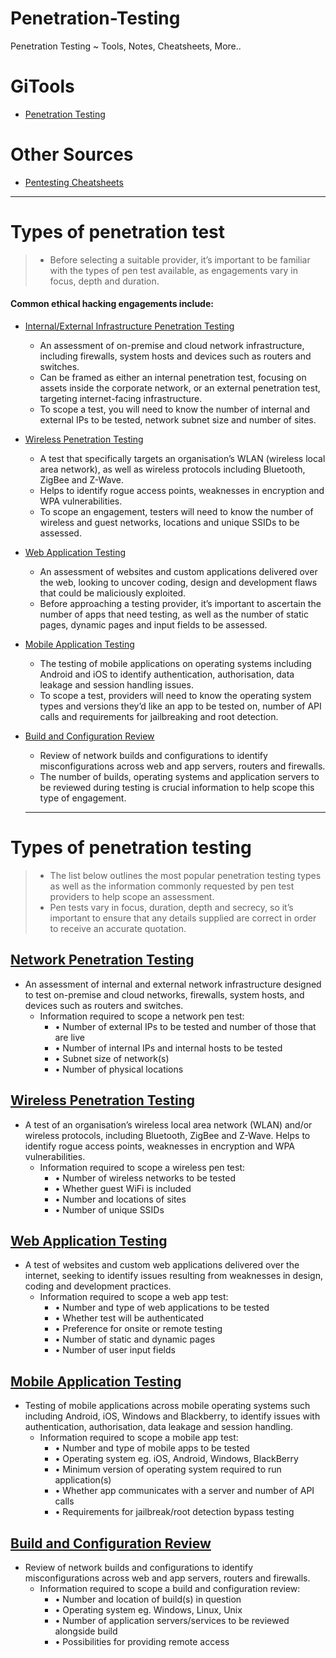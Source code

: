 # Penetration-Testing
Penetration Testing ~ Tools, Notes, Cheatsheets, More..

# GiTools
- [Penetration Testing](https://github.com/NoorQureshi/kali-linux-cheatsheet/blob/master/README.md)

# Other Sources
- [Pentesting Cheatsheets](https://hacktoday.io/t/pentesting-cheatsheets/2635)

---

# Types of penetration test
> - Before selecting a suitable provider, it’s important to be familiar with the types of pen test available, as engagements vary in focus, depth and duration. 

#### Common ethical hacking engagements include:
- [Internal/External Infrastructure Penetration Testing](https://www.redscan.com/services/penetration-testing/network-internal-external/)
  - An assessment of on-premise and cloud network infrastructure, including firewalls, system hosts and devices such as routers and switches. 
  - Can be framed as either an internal penetration test, focusing on assets inside the corporate network, or an external penetration test, targeting internet-facing infrastructure. 
  - To scope a test, you will need to know the number of internal and external IPs to be tested, network subnet size and number of sites.

- [Wireless Penetration Testing](https://www.redscan.com/services/penetration-testing/wireless/)
  - A test that specifically targets an organisation’s WLAN (wireless local area network), as well as wireless protocols including Bluetooth, ZigBee and Z-Wave. 
  - Helps to identify rogue access points, weaknesses in encryption and WPA vulnerabilities. 
  - To scope an engagement, testers will need to know the number of wireless and guest networks, locations and unique SSIDs to be assessed.

- [Web Application Testing](https://www.redscan.com/services/penetration-testing/web-application-testing/)
  - An assessment of websites and custom applications delivered over the web, looking to uncover coding, design and development flaws that could be maliciously exploited. 
  - Before approaching a testing provider, it’s important to ascertain the number of apps that need testing, as well as the number of static pages, dynamic pages and input fields to be assessed.

- [Mobile Application Testing](https://www.redscan.com/services/penetration-testing/mobile-application-testing/)
  - The testing of mobile applications on operating systems including Android and iOS to identify authentication, authorisation, data leakage and session handling issues. 
  - To scope a test, providers will need to know the operating system types and versions they’d like an app to be tested on, number of API calls and requirements for jailbreaking and root detection.

- [Build and Configuration Review](https://www.redscan.com/services/penetration-testing/build-and-configuration-review/)
  - Review of network builds and configurations to identify misconfigurations across web and app servers, routers and firewalls. 
  - The number of builds, operating systems and application servers to be reviewed during testing is crucial information to help scope this type of engagement.
  
  
  ---
  
# Types of penetration testing
> - The list below outlines the most popular penetration testing types as well as the information commonly requested by pen test providers to help scope an assessment. 
> - Pen tests vary in focus, duration, depth and secrecy, so it’s important to ensure that any details supplied are correct in order to receive an accurate quotation.

## [Network Penetration Testing](https://www.redscan.com/services/penetration-testing/network-internal-external/)
- An assessment of internal and external network infrastructure designed to test on-premise and cloud networks, firewalls, system hosts, and devices such as routers and switches.
  - Information required to scope a network pen test:
    - • Number of external IPs to be tested and number of those that are live
    - • Number of internal IPs and internal hosts to be tested
    - • Subnet size of network(s)
    - • Number of physical locations

## [Wireless Penetration Testing](https://www.redscan.com/services/penetration-testing/wireless/)
- A test of an organisation’s wireless local area network (WLAN) and/or wireless protocols, including Bluetooth, ZigBee and Z-Wave. Helps to identify rogue access points, weaknesses in encryption and WPA vulnerabilities.
  - Information required to scope a wireless pen test:
    - • Number of wireless networks to be tested
    - • Whether guest WiFi is included
    - • Number and locations of sites
    - • Number of unique SSIDs

## [Web Application Testing](https://www.redscan.com/services/penetration-testing/web-application-testing/)
- A test of websites and custom web applications delivered over the internet, seeking to identify issues resulting from weaknesses in design, coding and development practices.
  - Information required to scope a web app test:
    - • Number and type of web applications to be tested
    - • Whether test will be authenticated
    - • Preference for onsite or remote testing
    - • Number of static and dynamic pages
    - • Number of user input fields

## [Mobile Application Testing](https://www.redscan.com/services/penetration-testing/mobile-application-testing/)
- Testing of mobile applications across mobile operating systems such including Android, iOS, Windows and Blackberry, to identify issues with authentication, authorisation, data leakage and session handling.
  - Information required to scope a mobile app test:
    - • Number and type of mobile apps to be tested
    - • Operating system eg. iOS, Android, Windows, BlackBerry
    - • Minimum version of operating system required to run application(s)
    - • Whether app communicates with a server and number of API calls
    - • Requirements for jailbreak/root detection bypass testing

## [Build and Configuration Review](https://www.redscan.com/services/penetration-testing/build-and-configuration-review/)
- Review of network builds and configurations to identify misconfigurations across web and app servers, routers and firewalls.
  - Information required to scope a build and configuration review:
    - • Number and location of build(s) in question
    - • Operating system eg. Windows, Linux, Unix
    - • Number of application servers/services to be reviewed alongside build
    - • Possibilities for providing remote access


